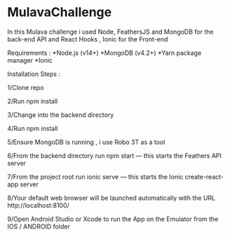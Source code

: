 # MulavaChallenge

In this Mulava challenge i used  Node, FeathersJS and MongoDB for the back-end API and React Hooks , Ionic for the Front-end

Requirements :
*Node.js (v14+)
*MongoDB (v4.2+)
*Yarn package manager
*Ionic 


Installation Steps :

1/Clone repo

2/Run npm install

3/Change into the backend directory

4/Run npm install

5/Ensure MongoDB is running , i use Robo 3T as a tool 

6/From the backend directory run npm start — this starts the Feathers API server

7/From the project root run ionic serve  — this starts the Ionic  create-react-app server

8/Your default web browser will be launched automatically with the URL http://localhost:8100/

9/Open Android Studio or Xcode to run the App on the Emulator from the IOS / ANDROID folder 
